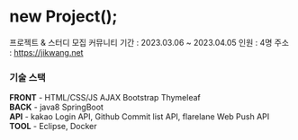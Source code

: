 # new Project();
프로젝트 & 스터디 모집 커뮤니티
기간 : 2023.03.06 ~ 2023.04.05
인원 : 4명
주소 : https://jikwang.net

### 기술 스택

**FRONT** - HTML/CSS/JS AJAX Bootstrap Thymeleaf  
**BACK** - java8 SpringBoot  
**API** - kakao Login API, Github Commit list API, flarelane Web Push API  
**TOOL** - Eclipse, Docker  
